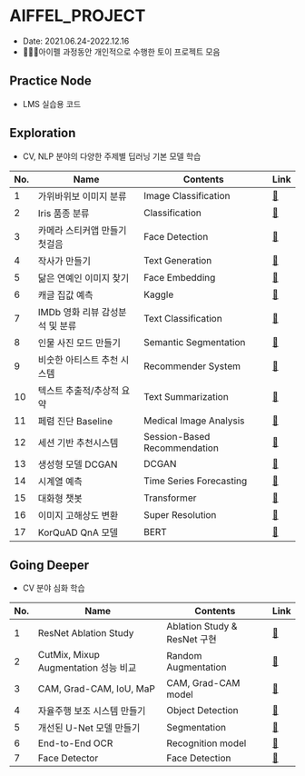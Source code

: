 # AIFFEL_PROJECT
- Date: 2021.06.24-2022.12.16
- 👩🏾‍🔬아이펠 과정동안 개인적으로 수행한 토이 프로젝트 모음

## Practice Node
- LMS 실습용 코드

## Exploration
- CV, NLP 분야의 다양한 주제별 딥러닝 기본 모델 학습

|No.|Name|Contents|Link|
|--|--|--|--|
|1|가위바위보 이미지 분류|Image Classification|[🔗](https://github.com/cha-suyeon/AIFFEL_PROJECT/blob/main/Exploration/EX1_rock_scissor_paper.ipynb)
|2|Iris 품종 분류|Classification|[🔗](https://github.com/cha-suyeon/AIFFEL_PROJECT/tree/main/Exploration/EX2_project_Classifier%20Model_Evaluation)
|3|카메라 스티커앱 만들기 첫걸음|Face Detection|[🔗](https://github.com/cha-suyeon/AIFFEL_PROJECT/blob/main/Exploration/EX3_Project_Camera_Sticker.ipynb)
|4|작사가 만들기|Text Generation|[🔗](https://github.com/cha-suyeon/AIFFEL_PROJECT/blob/main/Exploration/EX4_Make_a%20_Lyric_Writer.ipynb)
|5|닮은 연예인 이미지 찾기|Face Embedding|[🔗](https://github.com/cha-suyeon/AIFFEL_PROJECT/blob/main/Exploration/EX5_Find_similar%20_celebrities.ipynb)
|6|캐글 집값 예측|Kaggle|[🔗](https://github.com/cha-suyeon/AIFFEL_PROJECT/blob/main/Exploration/EX6_House%20Price%20Prediction.ipynb)
|7|IMDb 영화 리뷰 감성분석 및 분류|Text Classification|[🔗](https://github.com/cha-suyeon/AIFFEL_PROJECT/blob/main/Exploration/EX7_Movie_Review_Sentiment_Analysis.ipynb)
|8|인물 사진 모드 만들기|Semantic Segmentation|[🔗](https://github.com/cha-suyeon/AIFFEL_PROJECT/blob/main/Exploration/EX8_image_segmentation.ipynb)
|9|비숫한 아티스트 추천 시스템|Recommender System|[🔗](https://github.com/cha-suyeon/AIFFEL_PROJECT/blob/main/Exploration/Ex9_Recommendation(Movielens_Dataset).ipynb)
|10|텍스트 추출적/추상적 요약|Text Summarization|[🔗](https://github.com/cha-suyeon/AIFFEL_PROJECT/blob/main/Exploration/EX10_Summarizing_News_Articles.ipynb)
|11|페렴 진단 Baseline|Medical Image Analysis|[🔗](https://github.com/cha-suyeon/AIFFEL_PROJECT/blob/main/Exploration/EX11_Classify_Pneumonia_on_X-rays.ipynb)
|12|세션 기반 추천시스템|Session-Based Recommendation|[🔗](https://github.com/cha-suyeon/AIFFEL_PROJECT/blob/main/Exploration/EX12_Session_based_Recommendation_Movielens_SBR.ipynb)
|13|생성형 모델 DCGAN|DCGAN|[🔗](https://github.com/cha-suyeon/AIFFEL_PROJECT/blob/main/Exploration/EX13_Generate_Image_with_dcGAN(Cifar10).ipynb)
|14|시계열 예측|Time Series Forecasting|[🔗](https://github.com/cha-suyeon/AIFFEL_PROJECT/blob/main/Exploration/EX14_ARIMA_Stock_Prediction.ipynb)
|15|대화형 챗봇|Transformer|[🔗](https://github.com/cha-suyeon/AIFFEL_PROJECT/blob/main/Exploration/EX15_Transformer_Chatbot.ipynb)
|16|이미지 고해상도 변환|Super Resolution|[🔗](https://github.com/cha-suyeon/AIFFEL_PROJECT/tree/main/Exploration/EX16_SRGAN)
|17|KorQuAD QnA 모델|BERT|[🔗](https://github.com/cha-suyeon/AIFFEL_PROJECT/blob/main/Exploration/EX17_KorQuAD_Pretrained_model.ipynb)

## Going Deeper
- CV 분야 심화 학습

|No.|Name|Contents|Link|
|--|--|--|--|
|1|ResNet Ablation Study|Ablation Study & ResNet 구현|[🔗](https://github.com/cha-suyeon/AIFFEL_PROJECT/blob/main/Going_Deeper/Project_01_ResNet_Ablation_Study.ipynb)
|2|CutMix, Mixup Augmentation 성능 비교|Random Augmentation|[🔗](https://github.com/cha-suyeon/AIFFEL_PROJECT/blob/main/Going_Deeper/Project_02_CutMix_Mixup.ipynb)
|3|CAM, Grad-CAM, IoU, MaP|CAM, Grad-CAM model|[🔗]()
|4|자율주행 보조 시스템 만들기|Object Detection|[🔗](https://nbviewer.org/github/cha-suyeon/AIFFEL_PROJECT/blob/main/Going_Deeper/Project_03_CAM_vs_Grad_CAM_IoU.ipynb)
|5|개선된 U-Net 모델 만들기|Segmentation|[🔗](https://github.com/cha-suyeon/AIFFEL_PROJECT/blob/main/Going_Deeper/Project_05_segmentation_U-Net_vs_U-Net%2B%2B.ipynb)
|6|End-to-End OCR|Recognition model|[🔗](https://github.com/cha-suyeon/AIFFEL_PROJECT/blob/main/Going_Deeper/Project_06_End-to-End_OCR.ipynb)
|7|Face Detector|Face Detection|[🔗](https://github.com/cha-suyeon/AIFFEL_PROJECT/blob/main/Going_Deeper/Project_07_face_detector.ipynb)
